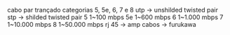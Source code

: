 cabo par trançado categorias 5, 5e, 6, 7 e 8
utp -> unshilded twisted pair
stp -> shilded twisted pair
5 1~100 mbps
5e 1~600 mbps
6 1~1.000 mbps
7 1~10.000 mbps
8 1~50.000 mbps
rj 45 -> amp
cabos -> furukawa
